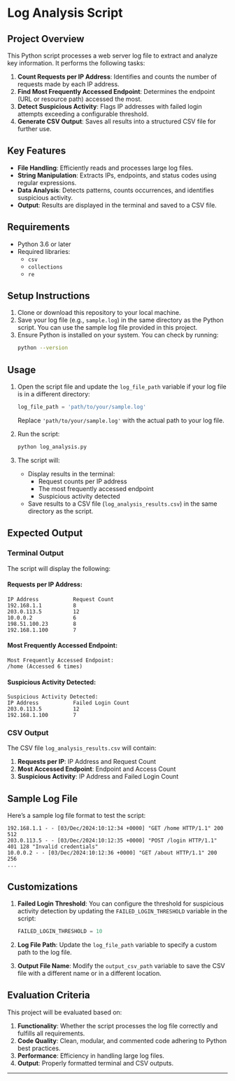 # Log Analysis Script

## **Project Overview**
This Python script processes a web server log file to extract and analyze key information. It performs the following tasks:
1. **Count Requests per IP Address**: Identifies and counts the number of requests made by each IP address.
2. **Find Most Frequently Accessed Endpoint**: Determines the endpoint (URL or resource path) accessed the most.
3. **Detect Suspicious Activity**: Flags IP addresses with failed login attempts exceeding a configurable threshold.
4. **Generate CSV Output**: Saves all results into a structured CSV file for further use.

## **Key Features**
- **File Handling**: Efficiently reads and processes large log files.
- **String Manipulation**: Extracts IPs, endpoints, and status codes using regular expressions.
- **Data Analysis**: Detects patterns, counts occurrences, and identifies suspicious activity.
- **Output**: Results are displayed in the terminal and saved to a CSV file.

## **Requirements**
- Python 3.6 or later
- Required libraries: 
  - `csv`
  - `collections`
  - `re`

## **Setup Instructions**

1. Clone or download this repository to your local machine.
2. Save your log file (e.g., `sample.log`) in the same directory as the Python script. You can use the sample log file provided in this project.
3. Ensure Python is installed on your system. You can check by running:
   ```bash
   python --version
   ```

## **Usage**

1. Open the script file and update the `log_file_path` variable if your log file is in a different directory:
   ```python
   log_file_path = 'path/to/your/sample.log'
   ```
   Replace `'path/to/your/sample.log'` with the actual path to your log file.

2. Run the script:
   ```bash
   python log_analysis.py
   ```

3. The script will:
   - Display results in the terminal:
     - Request counts per IP address
     - The most frequently accessed endpoint
     - Suspicious activity detected
   - Save results to a CSV file (`log_analysis_results.csv`) in the same directory as the script.

## **Expected Output**
### **Terminal Output**
The script will display the following:

#### Requests per IP Address:
```
IP Address           Request Count
192.168.1.1          8
203.0.113.5          12
10.0.0.2             6
198.51.100.23        8
192.168.1.100        7
```

#### Most Frequently Accessed Endpoint:
```
Most Frequently Accessed Endpoint:
/home (Accessed 6 times)
```

#### Suspicious Activity Detected:
```
Suspicious Activity Detected:
IP Address           Failed Login Count
203.0.113.5          12
192.168.1.100        7
```

### **CSV Output**
The CSV file `log_analysis_results.csv` will contain:
1. **Requests per IP**: IP Address and Request Count
2. **Most Accessed Endpoint**: Endpoint and Access Count
3. **Suspicious Activity**: IP Address and Failed Login Count

## **Sample Log File**
Here’s a sample log file format to test the script:
```
192.168.1.1 - - [03/Dec/2024:10:12:34 +0000] "GET /home HTTP/1.1" 200 512
203.0.113.5 - - [03/Dec/2024:10:12:35 +0000] "POST /login HTTP/1.1" 401 128 "Invalid credentials"
10.0.0.2 - - [03/Dec/2024:10:12:36 +0000] "GET /about HTTP/1.1" 200 256
...
```

## **Customizations**
1. **Failed Login Threshold**: You can configure the threshold for suspicious activity detection by updating the `FAILED_LOGIN_THRESHOLD` variable in the script:
   ```python
   FAILED_LOGIN_THRESHOLD = 10
   ```

2. **Log File Path**: Update the `log_file_path` variable to specify a custom path to the log file.

3. **Output File Name**: Modify the `output_csv_path` variable to save the CSV file with a different name or in a different location.

## **Evaluation Criteria**
This project will be evaluated based on:
1. **Functionality**: Whether the script processes the log file correctly and fulfills all requirements.
2. **Code Quality**: Clean, modular, and commented code adhering to Python best practices.
3. **Performance**: Efficiency in handling large log files.
4. **Output**: Properly formatted terminal and CSV outputs.

---
